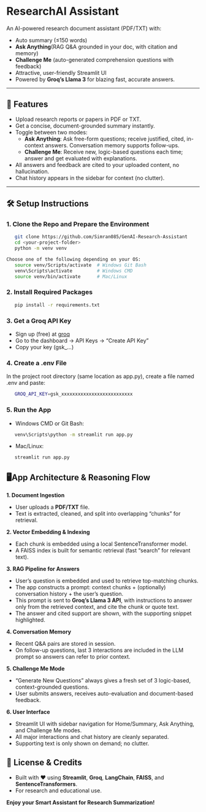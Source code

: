 # ResearchAI Assistant

An AI-powered research document assistant (PDF/TXT) with:

- Auto summary (≤150 words)
- **Ask Anything**(RAG Q&A grounded in your doc, with citation and memory)
- **Challenge Me** (auto-generated comprehension questions with feedback)
- Attractive, user-friendly Streamlit UI
- Powered by **Groq’s Llama 3** for blazing fast, accurate answers.

---

## 🚀 **Features**
- Upload research reports or papers in PDF or TXT.
- Get a concise, document-grounded summary instantly.
- Toggle between two modes:
    - **Ask Anything**: Ask free-form questions; receive justified, cited, in-context answers. Conversation memory supports follow-ups.
    - **Challenge Me**: Receive new, logic-based questions each time; answer and get evaluated with explanations.
- All answers and feedback are cited to your uploaded content, no hallucination.
- Chat history appears in the sidebar for context (no clutter).

---

## 🛠️ **Setup Instructions**
### 1. Clone the Repo and Prepare the Environment
```bash
   git clone https://github.com/Simran085/GenAI-Research-Assistant
   cd <your-project-folder>
   python -m venv venv

Choose one of the following depending on your OS:
   source venv/Scripts/activate  # Windows Git Bash
   venv\Scripts\activate         # Windows CMD
   source venv/bin/activate      # Mac/Linux
```
### 2. Install Required Packages
```bash
   pip install -r requirements.txt
```
### 3. Get a Groq API Key
   - Sign up (free) at [groq](https://groq.com/)
   - Go to the dashboard → API Keys → “Create API Key”
   - Copy your key (gsk_...)

### 4. Create a .env File
In the project root directory (same location as app.py), create a file named .env and paste:
```bash
   GROQ_API_KEY=gsk_xxxxxxxxxxxxxxxxxxxxxxxxxx
```
### 5. Run the App
- Windows CMD or Git Bash:
```bash
   venv\Scripts\python -m streamlit run app.py
```
- Mac/Linux:
```bash
   streamlit run app.py
```

## 🖥️**App Architecture & Reasoning Flow**
**1. Document Ingestion**
* User uploads a **PDF/TXT** file.
* Text is extracted, cleaned, and split into overlapping “chunks” for retrieval.

**2. Vector Embedding & Indexing**
- Each chunk is embedded using a local SentenceTransformer model.
- A FAISS index is built for semantic retrieval (fast “search” for relevant text).

**3. RAG Pipeline for Answers**
- User’s question is embedded and used to retrieve top-matching chunks.
- The app constructs a prompt: context chunks + (optionally) conversation history + the user’s question.
- This prompt is sent to **Groq’s Llama 3 API**, with instructions to answer only from the retrieved context, and cite the chunk or quote text.
- The answer and cited support are shown, with the supporting snippet highlighted.

**4. Conversation Memory**
- Recent Q&A pairs are stored in session.
- On follow-up questions, last 3 interactions are included in the LLM prompt so answers can refer to prior context.

**5. Challenge Me Mode**
- “Generate New Questions” always gives a fresh set of 3 logic-based, context-grounded questions.
- User submits answers, receives auto-evaluation and document-based feedback.

**6. User Interface**
- Streamlit UI with sidebar navigation for Home/Summary, Ask Anything, and Challenge Me modes.
- All major interactions and chat history are cleanly separated.
- Supporting text is only shown on demand; no clutter.


## 🤝 **License & Credits**
- Built with ❤️ using **Streamlit**, **Groq**, **LangChain**, **FAISS**, and **SentenceTransformers**.
- For research and educational use.

**Enjoy your Smart Assistant for Research Summarization!**
